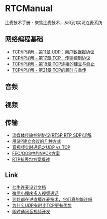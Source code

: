 # RTCManual
连麦技术手册 - 聚焦连麦技术，从0到1实现连麦系统

## 网络编程基础
- [TCP/IP详解 - 第11章·UDP：用户数据报协议](http://docs.52im.net/extend/docs/book/tcpip/vol1/11/)
- [TCP/IP详解 - 第17章·TCP：传输控制协议](http://docs.52im.net/extend/docs/book/tcpip/vol1/17/)
- [TCP/IP详解 - 第18章·TCP连接的建立与终止](http://docs.52im.net/extend/docs/book/tcpip/vol1/18/)
- [TCP/IP详解 - 第21章·TCP的超时与重传](http://docs.52im.net/extend/docs/book/tcpip/vol1/21/)

## 音频

## 视频

## 传输
- [流媒体传输控制协议(RTSP RTP SDP)详解](https://github.com/EasyDarwin/Course/tree/master/%E6%B5%81%E5%AA%92%E4%BD%93%E4%BC%A0%E8%BE%93%E6%8E%A7%E5%88%B6%E5%8D%8F%E8%AE%AE(RTSP%20RTP%20SDP)%E8%AF%A6%E8%A7%A3)
- [用SIP建立会议的几种方式](http://www.cs.columbia.edu/sip/talks/sip-conferencing.pdf)
- [音视频实时通讯之UDP vs TCP](http://123.57.145.98/?p=29)
- [FEC/QOS中的NACK方案](http://www.mediapro.cc/%E5%8E%9F%E5%88%9Bfecqos%E4%B8%AD%E7%9A%84nack%E6%96%B9%E6%A1%88/)
- [RTP抗丢包方案概述](http://123.57.145.98/?p=47)

## Link
- [七牛连麦设计文档](https://developer.qiniu.com/pili/manual/1668/even-the-design-documents)
- [微信小程序多人视频通话](https://cloud.tencent.com/document/product/454/12723#RTCROOM)
- [到处都在说直播连麦技术，它们真的能连吗](http://blog.csdn.net/agora_cloud/article/details/52595790)
- [为什么UDP有时比TCP更有优势](https://blog.wilddog.com/?p=668)
- [即时通讯音视频开发](http://www.52im.net/thread-228-1-1.html)
